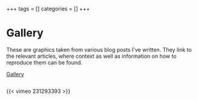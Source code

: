 +++
tags = []
categories = []
+++

# Gallery #

These are graphics taken from various blog posts I've written. 
They link to the relevant articles, where context as well as information on how to reproduce them can be found.

<a class="twitter-grid" data-limit="20" data-dnt="true" href="https://twitter.com/ferguswtaylor/timelines/999655703722815488?ref_src=twsrc%5Etfw">Gallery</a> <script async src="https://platform.twitter.com/widgets.js" charset="utf-8"></script>

<div class="row" id="two">
<div class="column" id="twoeven"></div>
<div class="column" id="twoodd"></div>
</div>

<script src='https://d3js.org/d3.v4.min.js'></script>
<script src='../portfolio2.js'></script>

<style>
.work-item h3 {
    display: none;
}
.row {
    display: flex;
    flex-wrap: wrap;
}
.column {
    flex: 50%;
    max-width: 50%;
}
@media (max-width: 480px) {
    .column {
        flex: 100%;
        max-width: 100%;
    }
}
</style>

{{< vimeo 231293393 >}}
